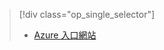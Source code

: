 > [!div class="op_single_selector"]
> * [Azure 入口網站](../articles/storage/common/storage-e2e-troubleshooting.md)
> 
> 

